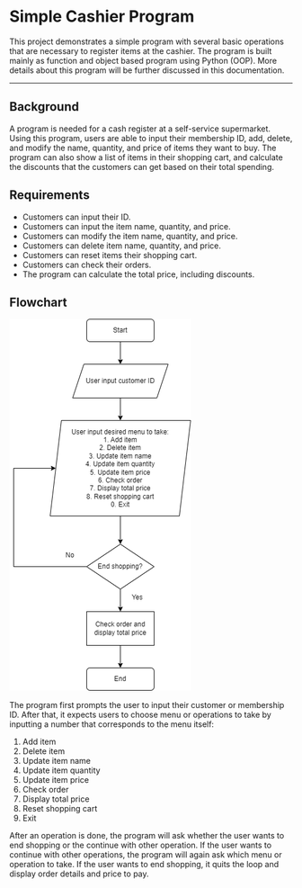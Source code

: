 # Simple Cashier Program
This project demonstrates a simple program with several basic operations that are necessary to register items at the cashier. The program is built mainly as function and object based program using Python (OOP). More details about this program will be further discussed in this documentation.

---

## Background
A program is needed for a cash register at a self-service supermarket. Using this program, users are able to input their membership ID, add, delete, and modify the name, quantity, and price of items they want to buy. The program can also show a list of items in their shopping cart, and calculate the discounts that the customers can get based on their total spending.

## Requirements
- Customers can input their ID.
- Customers can input the item name, quantity, and price.
- Customers can modify the item name, quantity, and price.
- Customers can delete item name, quantity, and price.
- Customers can reset items their shopping cart.
- Customers can check their orders.
- The program can calculate the total price, including discounts.

## Flowchart
![Flowchart](pics/flowchart_cashier.png "Flowchart")

The program first prompts the user to input their customer or membership ID. After that, it expects users to choose menu or operations to take by inputting a number that corresponds to the menu itself:
1. Add item
2. Delete item
3. Update item name
4. Update item quantity
5. Update item price
6. Check order
7. Display total price
8. Reset shopping cart
0. Exit

After an operation is done, the program will ask whether the user wants to end shopping or the continue with other operation. If the user wants to continue with other operations, the program will again ask which menu or operation to take. If the user wants to end shopping, it quits the loop and display order details and price to pay.
